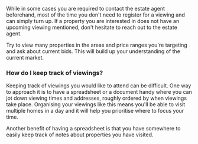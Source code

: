 
While in some cases you are required to contact the estate agent beforehand, most of the time you don't need to register for a viewing and can simply turn up.
 If a property you are interested in does not have an upcoming viewing mentioned, don't hesitate to reach out to the estate agent.
 


Try to view many properties in the areas and price ranges you're targeting and ask about current bids. This will build up your understanding of the current market.
 


### How do I keep track of viewings?


Keeping track of viewings you would like to attend can be difficult. One way to approach it is to have a spreadsheet or a document handy where you can 
 jot down viewing times and addresses, roughly ordered by when viewings take place. Organising your viewings like this means you'll be able to visit multiple homes in a day
 and it will help you prioritise where to focus your time.
 


Another benefit of having a spreadsheet is that you have somewhere to easily keep track of notes about properties you have visited.
 


